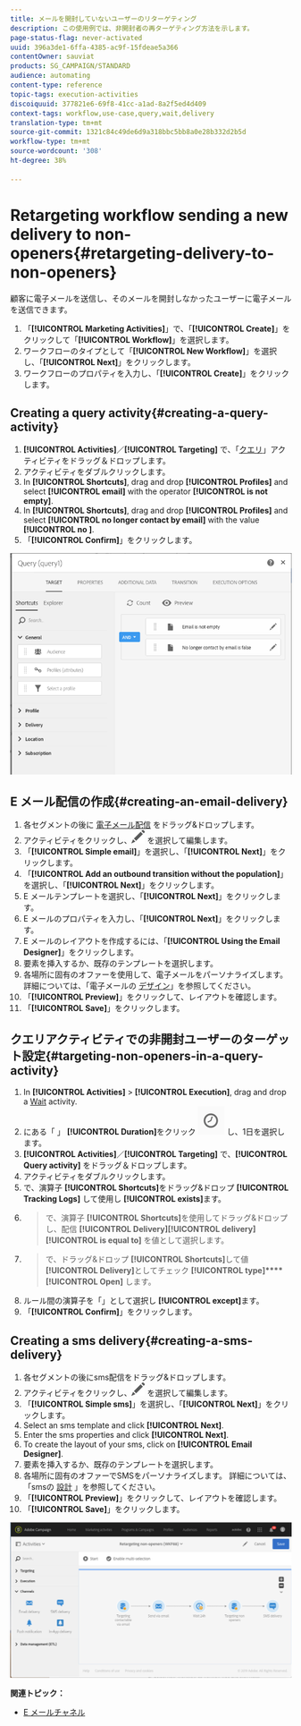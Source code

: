 ```yaml
---
title: メールを開封していないユーザーのリターゲティング
description: この使用例では、非開封者の再ターゲティング方法を示します。
page-status-flag: never-activated
uuid: 396a3de1-6ffa-4385-ac9f-15fdeae5a366
contentOwner: sauviat
products: SG_CAMPAIGN/STANDARD
audience: automating
content-type: reference
topic-tags: execution-activities
discoiquuid: 377821e6-69f8-41cc-a1ad-8a2f5ed4d409
context-tags: workflow,use-case,query,wait,delivery
translation-type: tm+mt
source-git-commit: 1321c84c49de6d9a318bbc5bb8a0e28b332d2b5d
workflow-type: tm+mt
source-wordcount: '308'
ht-degree: 38%

---
```



# Retargeting workflow sending a new delivery to non-openers{#retargeting-delivery-to-non-openers}

顧客に電子メールを送信し、そのメールを開封しなかったユーザーに電子メールを送信できます。

1. 「**[!UICONTROL Marketing Activities]**」で、「**[!UICONTROL Create]**」をクリックして「**[!UICONTROL Workflow]**」を選択します。
1. ワークフローのタイプとして「**[!UICONTROL New Workflow]**」を選択し、「**[!UICONTROL Next]**」をクリックします。
1. ワークフローのプロパティを入力し、「**[!UICONTROL Create]**」をクリックします。

## Creating a query activity{#creating-a-query-activity}

1. **[!UICONTROL Activities]**／**[!UICONTROL Targeting]** で、「[クエリ](../../automating/using/query.md)」アクティビティをドラッグ＆ドロップします。
1. アクティビティをダブルクリックします。
1. In **[!UICONTROL Shortcuts]**, drag and drop **[!UICONTROL Profiles]** and select **[!UICONTROL email]** with the operator **[!UICONTROL is not empty]**.
1. In **[!UICONTROL Shortcuts]**, drag and drop **[!UICONTROL Profiles]** and select **[!UICONTROL no longer contact by email]** with the value **[!UICONTROL no ]**.
1. 「**[!UICONTROL Confirm]**」をクリックします。

![](assets/wf-complement-query.png)

## E メール配信の作成{#creating-an-email-delivery}

1. 各セグメントの後に [電子メール配信](../../automating/using/email-delivery.md) をドラッグ&amp;ドロップします。
1. アクティビティをクリックし、![](assets/edit_darkgrey-24px.png) を選択して編集します。
1. 「**[!UICONTROL Simple email]**」を選択し、「**[!UICONTROL Next]**」をクリックします。
1. 「**[!UICONTROL Add an outbound transition without the population]**」を選択し、「**[!UICONTROL Next]**」をクリックします。
1. E メールテンプレートを選択し、「**[!UICONTROL Next]**」をクリックします。
1. E メールのプロパティを入力し、「**[!UICONTROL Next]**」をクリックします。
1. E メールのレイアウトを作成するには、「**[!UICONTROL Using the Email Designer]**」をクリックします。
1. 要素を挿入するか、既存のテンプレートを選択します。
1. 各場所に固有のオファーを使用して、電子メールをパーソナライズします。詳細については、「電子メールの [デザイン](../../designing/using/designing-from-scratch.md#designing-an-email-content-from-scratch)」を参照してください。
1. 「**[!UICONTROL Preview]**」をクリックして、レイアウトを確認します。
1. 「**[!UICONTROL Save]**」をクリックします。

## クエリアクティビティでの非開封ユーザーのターゲット設定{#targeting-non-openers-in-a-query-activity}

1. In **[!UICONTROL Activities]** > **[!UICONTROL Execution]**, drag and drop a [Wait](../../automating/using/wait.md) activity.
1. にある「 」 **[!UICONTROL Duration]**&#x200B;をクリック ![](assets/duration-icon.png) し、1日を選択します。
1. **[!UICONTROL Activities]**／**[!UICONTROL Targeting]** で、**[!UICONTROL Query activity]** をドラッグ＆ドロップします。
1. アクティビティをダブルクリックします。
1. で、演算子 **[!UICONTROL Shortcuts]**&#x200B;をドラッグ&amp;ドロップ **[!UICONTROL Tracking Logs]** して使用し **[!UICONTROL exists]**&#x200B;ます。
1. >で、演算子 **[!UICONTROL Shortcuts]**&#x200B;を使用してドラッグ&amp;ドロップし、配信 **[!UICONTROL Delivery]****[!UICONTROL delivery]****[!UICONTROL is equal to]** を値として選択します。
1. >で、ドラッグ&amp;ドロップ **[!UICONTROL Shortcuts]**&#x200B;して値 **[!UICONTROL Delivery]**&#x200B;としてチェック **[!UICONTROL type]****[!UICONTROL Open]** します。
1. ルール間の演算子を「」として選択し **[!UICONTROL except]**&#x200B;ます。
1. 「**[!UICONTROL Confirm]**」をクリックします。

## Creating a sms delivery{#creating-a-sms-delivery}

1. 各セグメントの後にsms配信をドラッグ&amp;ドロップします。
1. アクティビティをクリックし、![](assets/edit_darkgrey-24px.png) を選択して編集します。
1. 「**[!UICONTROL Simple sms]**」を選択し、「**[!UICONTROL Next]**」をクリックします。
1. Select an sms template and click **[!UICONTROL Next]**.
1. Enter the sms properties and click **[!UICONTROL Next]**.
1. To create the layout of your sms, click on **[!UICONTROL Email Designer]**.
1. 要素を挿入するか、既存のテンプレートを選択します。
1. 各場所に固有のオファーでSMSをパーソナライズします。
詳細については、「smsの [設計](../../channels/using/creating-an-sms-message.md) 」を参照してください。
1. 「**[!UICONTROL Preview]**」をクリックして、レイアウトを確認します。
1. 「**[!UICONTROL Save]**」をクリックします。

![](assets/wf-retargeting-non-openers.png)

**関連トピック：**

* [E メールチャネル](../../channels/using/creating-an-email.md)
